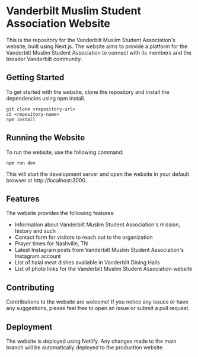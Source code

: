 # Vanderbilt Muslim Student Association Website

This is the repository for the Vanderbilt Muslim Student Association's website, built using Next.js. The website aims to provide a platform for the Vanderbilt Muslim Student Association to connect with its members and the broader Vanderbilt community.

## Getting Started
To get started with the website, clone the repository and install the dependencies using npm install.
```
git clone <repository-url>
cd <repository-name>
npm install
```
## Running the Website
To run the website, use the following command:
```
npm run dev
```
This will start the development server and open the website in your default browser at http://localhost:3000.

## Features
The website provides the following features:

- Information about Vanderbilt Muslim Student Association's mission, history and such
- Contact form for visitors to reach out to the organization
- Prayer times for Nashville, TN
- Latest Instagram posts from Vanderbilt Muslim Student Association's Instagram account
- List of halal meat dishes available in Vanderbilt Dining Halls
- List of photo links for the Vanderbilt Muslim Student Association website

## Contributing
Contributions to the website are welcome! If you notice any issues or have any suggestions, please feel free to open an issue or submit a pull request.

## Deployment
The website is deployed using Netlify. Any changes made to the main branch will be automatically deployed to the production website.
